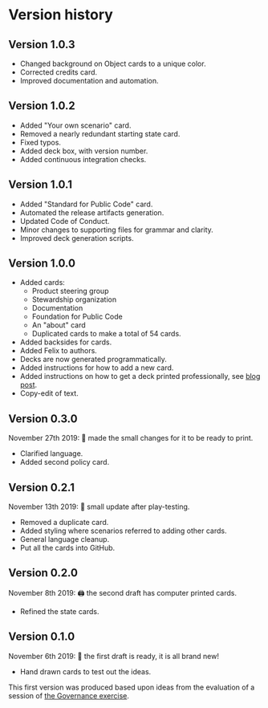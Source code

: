 # Version history

<!-- SPDX-License-Identifier: CC0-1.0 -->
<!-- SPDX-FileCopyrightText: 2020-2024 The Foundation for Public Code <info@publiccode.net> -->

## Version 1.0.3

* Changed background on Object cards to a unique color.
* Corrected credits card.
* Improved documentation and automation.

## Version 1.0.2

* Added "Your own scenario" card.
* Removed a nearly redundant starting state card.
* Fixed typos.
* Added deck box, with version number.
* Added continuous integration checks.

## Version 1.0.1

* Added "Standard for Public Code" card.
* Automated the release artifacts generation.
* Updated Code of Conduct.
* Minor changes to supporting files for grammar and clarity.
* Improved deck generation scripts.

## Version 1.0.0

* Added cards:
  * Product steering group
  * Stewardship organization
  * Documentation
  * Foundation for Public Code
  * An "about" card
  * Duplicated cards to make a total of 54 cards.
* Added backsides for cards.
* Added Felix to authors.
* Decks are now generated programmatically.
* Added instructions for how to add a new card.
* Added instructions on how to get a deck printed professionally, see [blog post](https://blog.publiccode.net/news/2022/09/15/printing-your-own-governance-game.html).
* Copy-edit of text.

## Version 0.3.0

November 27th 2019: 🌠 made the small changes for it to be ready to print.

* Clarified language.
* Added second policy card.

## Version 0.2.1

November 13th 2019: 🧹 small update after play-testing.

* Removed a duplicate card.
* Added styling where scenarios referred to adding other cards.
* General language cleanup.
* Put all the cards into GitHub.

## Version 0.2.0

November 8th 2019: 🖨️ the second draft has computer printed cards.

* Refined the state cards.

## Version 0.1.0

November 6th 2019: 🎉 the first draft is ready, it is all brand new!

* Hand drawn cards to test out the ideas.

This first version was produced based upon ideas from the evaluation of a session of [the Governance exercise](https://about.publiccode.net/activities/workshops/governance-exercise.html).
